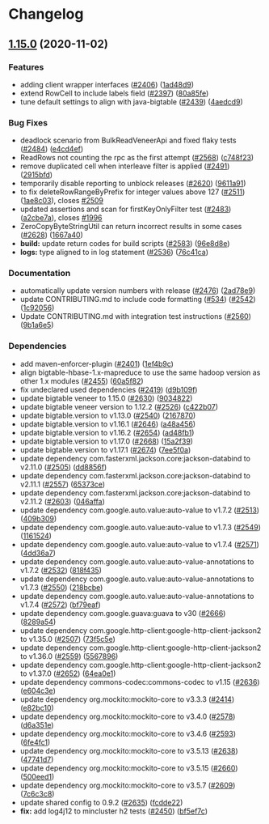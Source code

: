 # Changelog

## [1.15.0](https://www.github.com/googleapis/java-bigtable-hbase/compare/v1.14.0...v1.15.0) (2020-11-02)


### Features

* adding client wrapper interfaces ([#2406](https://www.github.com/googleapis/java-bigtable-hbase/issues/2406)) ([1ad48d9](https://www.github.com/googleapis/java-bigtable-hbase/commit/1ad48d9418e4d25180ca3dc66aaefcf80e00314b))
* extend RowCell to include labels field ([#2397](https://www.github.com/googleapis/java-bigtable-hbase/issues/2397)) ([80a85fe](https://www.github.com/googleapis/java-bigtable-hbase/commit/80a85fee02958d0fbe4fb32c6c809db7c0803358))
* tune default settings to align with java-bigtable ([#2439](https://www.github.com/googleapis/java-bigtable-hbase/issues/2439)) ([4aedcd9](https://www.github.com/googleapis/java-bigtable-hbase/commit/4aedcd9a572ef5ad246628654e06d31348dfd383))


### Bug Fixes

* deadlock scenario from BulkReadVeneerApi and fixed flaky tests ([#2484](https://www.github.com/googleapis/java-bigtable-hbase/issues/2484)) ([e4cd4ef](https://www.github.com/googleapis/java-bigtable-hbase/commit/e4cd4ef7b38777d1692a15d5f2182889271f6645))
* ReadRows not counting the rpc as the first attempt ([#2568](https://www.github.com/googleapis/java-bigtable-hbase/issues/2568)) ([c748f23](https://www.github.com/googleapis/java-bigtable-hbase/commit/c748f23b60f83d6468fcb52ac5477b74a3bab964))
* remove duplicated cell when interleave filter is applied ([#2491](https://www.github.com/googleapis/java-bigtable-hbase/issues/2491)) ([2915bfd](https://www.github.com/googleapis/java-bigtable-hbase/commit/2915bfd5527bd6beabab264a79fa764f2e6a7629))
* temporarily disable reporting to unblock releases ([#2620](https://www.github.com/googleapis/java-bigtable-hbase/issues/2620)) ([9611a91](https://www.github.com/googleapis/java-bigtable-hbase/commit/9611a912c8a61fe9cd78ad49fdb71d9051b7accc))
* to fix deleteRowRangeByPrefix for integer values above 127 ([#2511](https://www.github.com/googleapis/java-bigtable-hbase/issues/2511)) ([1ae8c03](https://www.github.com/googleapis/java-bigtable-hbase/commit/1ae8c03f1636b18c3fb6310db61a30f6ab7e9646)), closes [#2509](https://www.github.com/googleapis/java-bigtable-hbase/issues/2509)
* updated assertions and scan for firstKeyOnlyFilter test ([#2483](https://www.github.com/googleapis/java-bigtable-hbase/issues/2483)) ([a2cbe7a](https://www.github.com/googleapis/java-bigtable-hbase/commit/a2cbe7a97c2f65bd1f2a21eaba0c8868b315d55d)), closes [#1996](https://www.github.com/googleapis/java-bigtable-hbase/issues/1996)
* ZeroCopyByteStringUtil can return incorrect results in some cases ([#2628](https://www.github.com/googleapis/java-bigtable-hbase/issues/2628)) ([1667a40](https://www.github.com/googleapis/java-bigtable-hbase/commit/1667a403fd09b8768ef2411059733feec64da3e9))
* **build:** update return codes for build scripts ([#2583](https://www.github.com/googleapis/java-bigtable-hbase/issues/2583)) ([96e8d8e](https://www.github.com/googleapis/java-bigtable-hbase/commit/96e8d8ec38fcb9f8b3b678bcbba91de402f32c36))
* **logs:** type aligned to in log statement ([#2536](https://www.github.com/googleapis/java-bigtable-hbase/issues/2536)) ([76c41ca](https://www.github.com/googleapis/java-bigtable-hbase/commit/76c41ca37986cc703a27af971012949c425fb329))


### Documentation

* automatically update version numbers with release ([#2476](https://www.github.com/googleapis/java-bigtable-hbase/issues/2476)) ([2ad78e9](https://www.github.com/googleapis/java-bigtable-hbase/commit/2ad78e919fada035e1c6d92f056c8dbf64771f4a))
* update CONTRIBUTING.md to include code formatting ([#534](https://www.github.com/googleapis/java-bigtable-hbase/issues/534)) ([#2542](https://www.github.com/googleapis/java-bigtable-hbase/issues/2542)) ([1c92056](https://www.github.com/googleapis/java-bigtable-hbase/commit/1c920563edd114589ff6896f396a0a2d021fd698))
* Update CONTRIBUTING.md with integration test instructions ([#2560](https://www.github.com/googleapis/java-bigtable-hbase/issues/2560)) ([9b1a6e5](https://www.github.com/googleapis/java-bigtable-hbase/commit/9b1a6e5738dd0362be8a12a2cf18f623015f5243))


### Dependencies

* add maven-enforcer-plugin ([#2401](https://www.github.com/googleapis/java-bigtable-hbase/issues/2401)) ([1ef4b9c](https://www.github.com/googleapis/java-bigtable-hbase/commit/1ef4b9cb23a11d630114f382080baac66fa2f26d))
* align bigtable-hbase-1.x-mapreduce to use the same hadoop version as other 1.x modules ([#2455](https://www.github.com/googleapis/java-bigtable-hbase/issues/2455)) ([60a5f82](https://www.github.com/googleapis/java-bigtable-hbase/commit/60a5f82e3e3c9affdcaf5ae2a8b79c433b5a1a1b))
* fix undeclared used dependencies ([#2419](https://www.github.com/googleapis/java-bigtable-hbase/issues/2419)) ([d9b109f](https://www.github.com/googleapis/java-bigtable-hbase/commit/d9b109f01b53924476b0d2b8cdbe5b36ef83bdad))
* update bigtable veneer to 1.15.0 ([#2630](https://www.github.com/googleapis/java-bigtable-hbase/issues/2630)) ([9034822](https://www.github.com/googleapis/java-bigtable-hbase/commit/90348227215039ce0370e67db7b4d0b0daf7b1ec))
* update bigtable veneer version to 1.12.2 ([#2526](https://www.github.com/googleapis/java-bigtable-hbase/issues/2526)) ([c422b07](https://www.github.com/googleapis/java-bigtable-hbase/commit/c422b07f06cb55831e2287fd6dced7ce46ea25da))
* update bigtable.version to v1.13.0 ([#2540](https://www.github.com/googleapis/java-bigtable-hbase/issues/2540)) ([2167870](https://www.github.com/googleapis/java-bigtable-hbase/commit/21678704f17cc5487bb280e6be56e5cd26a3a9bc))
* update bigtable.version to v1.16.1 ([#2646](https://www.github.com/googleapis/java-bigtable-hbase/issues/2646)) ([a48a456](https://www.github.com/googleapis/java-bigtable-hbase/commit/a48a45617db58872797d4384c714463403ec5eeb))
* update bigtable.version to v1.16.2 ([#2654](https://www.github.com/googleapis/java-bigtable-hbase/issues/2654)) ([ad48fb1](https://www.github.com/googleapis/java-bigtable-hbase/commit/ad48fb14f97b696727ae6dfce7963f13770227a1))
* update bigtable.version to v1.17.0 ([#2668](https://www.github.com/googleapis/java-bigtable-hbase/issues/2668)) ([15a2f39](https://www.github.com/googleapis/java-bigtable-hbase/commit/15a2f39f51389187af78a4441e78c743cc080846))
* update bigtable.version to v1.17.1 ([#2674](https://www.github.com/googleapis/java-bigtable-hbase/issues/2674)) ([7ee5f0a](https://www.github.com/googleapis/java-bigtable-hbase/commit/7ee5f0a3851bf83ef371446f589ccfd30017299f))
* update dependency com.fasterxml.jackson.core:jackson-databind to v2.11.0 ([#2505](https://www.github.com/googleapis/java-bigtable-hbase/issues/2505)) ([dd8856f](https://www.github.com/googleapis/java-bigtable-hbase/commit/dd8856f81b64249b8a9da28f0aa9350fa9887b4a))
* update dependency com.fasterxml.jackson.core:jackson-databind to v2.11.1 ([#2557](https://www.github.com/googleapis/java-bigtable-hbase/issues/2557)) ([65373ce](https://www.github.com/googleapis/java-bigtable-hbase/commit/65373ced9dd22050ce464c285d1f5d5d70f1b76d))
* update dependency com.fasterxml.jackson.core:jackson-databind to v2.11.2 ([#2603](https://www.github.com/googleapis/java-bigtable-hbase/issues/2603)) ([046affa](https://www.github.com/googleapis/java-bigtable-hbase/commit/046affab81031e616fb3f3500f7d8bc379f55c16))
* update dependency com.google.auto.value:auto-value to v1.7.2 ([#2513](https://www.github.com/googleapis/java-bigtable-hbase/issues/2513)) ([409b309](https://www.github.com/googleapis/java-bigtable-hbase/commit/409b3094846e98cbc3286057ac98cba2f3332339))
* update dependency com.google.auto.value:auto-value to v1.7.3 ([#2549](https://www.github.com/googleapis/java-bigtable-hbase/issues/2549)) ([1161524](https://www.github.com/googleapis/java-bigtable-hbase/commit/1161524ecc3335d0e824bc7045159319f9885a83))
* update dependency com.google.auto.value:auto-value to v1.7.4 ([#2571](https://www.github.com/googleapis/java-bigtable-hbase/issues/2571)) ([4dd36a7](https://www.github.com/googleapis/java-bigtable-hbase/commit/4dd36a732ce229508f2d49dcb09ed36fe0f6ede6))
* update dependency com.google.auto.value:auto-value-annotations to v1.7.2 ([#2532](https://www.github.com/googleapis/java-bigtable-hbase/issues/2532)) ([818f435](https://www.github.com/googleapis/java-bigtable-hbase/commit/818f4354846b848307b74c4d927d73833da254e6))
* update dependency com.google.auto.value:auto-value-annotations to v1.7.3 ([#2550](https://www.github.com/googleapis/java-bigtable-hbase/issues/2550)) ([218bcbe](https://www.github.com/googleapis/java-bigtable-hbase/commit/218bcbebecfc99ccc3a2b26d817c904e967daa3c))
* update dependency com.google.auto.value:auto-value-annotations to v1.7.4 ([#2572](https://www.github.com/googleapis/java-bigtable-hbase/issues/2572)) ([bf79eaf](https://www.github.com/googleapis/java-bigtable-hbase/commit/bf79eaf6e229f42b4b74cf46500e06ebf932239b))
* update dependency com.google.guava:guava to v30 ([#2666](https://www.github.com/googleapis/java-bigtable-hbase/issues/2666)) ([8289a54](https://www.github.com/googleapis/java-bigtable-hbase/commit/8289a543df878a2cb861c9084fa160a35bbc1d41))
* update dependency com.google.http-client:google-http-client-jackson2 to v1.35.0 ([#2507](https://www.github.com/googleapis/java-bigtable-hbase/issues/2507)) ([73f5c5e](https://www.github.com/googleapis/java-bigtable-hbase/commit/73f5c5e6ee599db681e3c27bc96fe0664db7d45e))
* update dependency com.google.http-client:google-http-client-jackson2 to v1.36.0 ([#2559](https://www.github.com/googleapis/java-bigtable-hbase/issues/2559)) ([5567896](https://www.github.com/googleapis/java-bigtable-hbase/commit/55678969c0cf1a7ed74f34c95caef0ed2bf8291e))
* update dependency com.google.http-client:google-http-client-jackson2 to v1.37.0 ([#2652](https://www.github.com/googleapis/java-bigtable-hbase/issues/2652)) ([64ea0e1](https://www.github.com/googleapis/java-bigtable-hbase/commit/64ea0e150a25b3f48de651d941dba93718a48166))
* update dependency commons-codec:commons-codec to v1.15 ([#2636](https://www.github.com/googleapis/java-bigtable-hbase/issues/2636)) ([e604c3e](https://www.github.com/googleapis/java-bigtable-hbase/commit/e604c3e04fdd82add41ef3882dd6630b002e6b18))
* update dependency org.mockito:mockito-core to v3.3.3 ([#2414](https://www.github.com/googleapis/java-bigtable-hbase/issues/2414)) ([e82bc10](https://www.github.com/googleapis/java-bigtable-hbase/commit/e82bc102f25085f3c223073d5e142f3376b0ec55))
* update dependency org.mockito:mockito-core to v3.4.0 ([#2578](https://www.github.com/googleapis/java-bigtable-hbase/issues/2578)) ([d6a351e](https://www.github.com/googleapis/java-bigtable-hbase/commit/d6a351ecac04b58fd7b3706ff074d4af65212121))
* update dependency org.mockito:mockito-core to v3.4.6 ([#2593](https://www.github.com/googleapis/java-bigtable-hbase/issues/2593)) ([6fe4fc1](https://www.github.com/googleapis/java-bigtable-hbase/commit/6fe4fc1a306b23509e38ac7ddbd40248389c89fc))
* update dependency org.mockito:mockito-core to v3.5.13 ([#2638](https://www.github.com/googleapis/java-bigtable-hbase/issues/2638)) ([47741d7](https://www.github.com/googleapis/java-bigtable-hbase/commit/47741d71b8f0a74b007430974c7565f2afe54d95))
* update dependency org.mockito:mockito-core to v3.5.15 ([#2660](https://www.github.com/googleapis/java-bigtable-hbase/issues/2660)) ([500eed1](https://www.github.com/googleapis/java-bigtable-hbase/commit/500eed1ef0bb52dc90f170e8675ac21b5cb2d872))
* update dependency org.mockito:mockito-core to v3.5.7 ([#2609](https://www.github.com/googleapis/java-bigtable-hbase/issues/2609)) ([7c6c3c8](https://www.github.com/googleapis/java-bigtable-hbase/commit/7c6c3c82450fa76135d93ab8f78de3c14da2debc))
* update shared config to 0.9.2 ([#2635](https://www.github.com/googleapis/java-bigtable-hbase/issues/2635)) ([fcdde22](https://www.github.com/googleapis/java-bigtable-hbase/commit/fcdde22099efdc0451cd4872b128169b4f61ea7a))
* **fix:** add log4j12 to mincluster h2 tests ([#2450](https://www.github.com/googleapis/java-bigtable-hbase/issues/2450)) ([bf5ef7c](https://www.github.com/googleapis/java-bigtable-hbase/commit/bf5ef7c80dd504baa56887fbdfe975677c05ab34))
